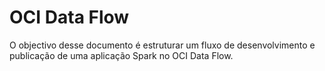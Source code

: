 # OCI Data Flow

O objectivo desse documento é estruturar um fluxo de desenvolvimento e publicação de uma aplicação Spark no OCI Data Flow.

